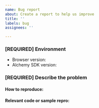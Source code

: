 ```yaml
---
name: Bug report
about: Create a report to help us improve
title: ''
labels: bug
assignees: ''

---
```


### [REQUIRED] Environment

- Browser version:
- Alchemy SDK version:

### [REQUIRED] Describe the problem

#### How to reproduce:

#### Relevant code or sample repro:
